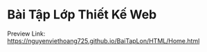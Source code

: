 # Bài Tập Lớp Thiết Kế Web
Preview Link: https://nguyenviethoang725.github.io/BaiTapLon/HTML/Home.html
